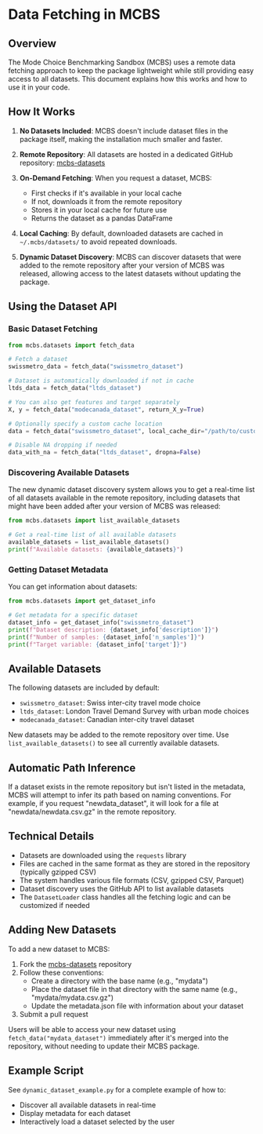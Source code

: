 # Data Fetching in MCBS

## Overview

The Mode Choice Benchmarking Sandbox (MCBS) uses a remote data fetching approach to keep the package lightweight while still providing easy access to all datasets. This document explains how this works and how to use it in your code.

## How It Works

1. **No Datasets Included**: MCBS doesn't include dataset files in the package itself, making the installation much smaller and faster.

2. **Remote Repository**: All datasets are hosted in a dedicated GitHub repository: [mcbs-datasets](https://github.com/carlosguirado/mcbs-datasets)

3. **On-Demand Fetching**: When you request a dataset, MCBS:
   - First checks if it's available in your local cache
   - If not, downloads it from the remote repository
   - Stores it in your local cache for future use
   - Returns the dataset as a pandas DataFrame

4. **Local Caching**: By default, downloaded datasets are cached in `~/.mcbs/datasets/` to avoid repeated downloads.

5. **Dynamic Dataset Discovery**: MCBS can discover datasets that were added to the remote repository after your version of MCBS was released, allowing access to the latest datasets without updating the package.

## Using the Dataset API

### Basic Dataset Fetching

```python
from mcbs.datasets import fetch_data

# Fetch a dataset
swissmetro_data = fetch_data("swissmetro_dataset")

# Dataset is automatically downloaded if not in cache
ltds_data = fetch_data("ltds_dataset")

# You can also get features and target separately
X, y = fetch_data("modecanada_dataset", return_X_y=True)

# Optionally specify a custom cache location
data = fetch_data("swissmetro_dataset", local_cache_dir="/path/to/custom/cache")

# Disable NA dropping if needed
data_with_na = fetch_data("ltds_dataset", dropna=False)
```

### Discovering Available Datasets

The new dynamic dataset discovery system allows you to get a real-time list of all datasets available in the remote repository, including datasets that might have been added after your version of MCBS was released:

```python
from mcbs.datasets import list_available_datasets

# Get a real-time list of all available datasets
available_datasets = list_available_datasets()
print(f"Available datasets: {available_datasets}")
```

### Getting Dataset Metadata

You can get information about datasets:

```python
from mcbs.datasets import get_dataset_info

# Get metadata for a specific dataset
dataset_info = get_dataset_info("swissmetro_dataset")
print(f"Dataset description: {dataset_info['description']}")
print(f"Number of samples: {dataset_info['n_samples']}")
print(f"Target variable: {dataset_info['target']}")
```

## Available Datasets

The following datasets are included by default:

- `swissmetro_dataset`: Swiss inter-city travel mode choice
- `ltds_dataset`: London Travel Demand Survey with urban mode choices
- `modecanada_dataset`: Canadian inter-city travel dataset

New datasets may be added to the remote repository over time. Use `list_available_datasets()` to see all currently available datasets.

## Automatic Path Inference

If a dataset exists in the remote repository but isn't listed in the metadata, MCBS will attempt to infer its path based on naming conventions. For example, if you request "newdata_dataset", it will look for a file at "newdata/newdata.csv.gz" in the remote repository.

## Technical Details

- Datasets are downloaded using the `requests` library
- Files are cached in the same format as they are stored in the repository (typically gzipped CSV)
- The system handles various file formats (CSV, gzipped CSV, Parquet)
- Dataset discovery uses the GitHub API to list available datasets
- The `DatasetLoader` class handles all the fetching logic and can be customized if needed

## Adding New Datasets

To add a new dataset to MCBS:

1. Fork the [mcbs-datasets](https://github.com/carlosguirado/mcbs-datasets) repository
2. Follow these conventions:
   - Create a directory with the base name (e.g., "mydata")
   - Place the dataset file in that directory with the same name (e.g., "mydata/mydata.csv.gz")
   - Update the metadata.json file with information about your dataset
3. Submit a pull request

Users will be able to access your new dataset using `fetch_data("mydata_dataset")` immediately after it's merged into the repository, without needing to update their MCBS package.

## Example Script

See `dynamic_dataset_example.py` for a complete example of how to:
- Discover all available datasets in real-time
- Display metadata for each dataset
- Interactively load a dataset selected by the user